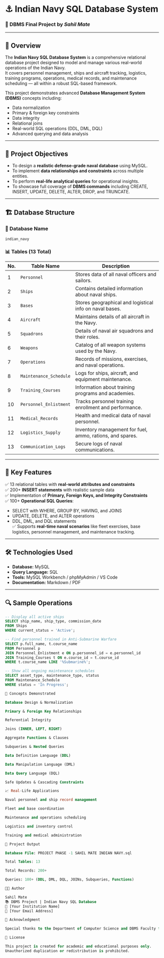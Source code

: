 # ⚓ Indian Navy SQL Database System
### 🚀 DBMS Final Project by *Sahil Mate*

---

## 🧭 Overview
The **Indian Navy SQL Database System** is a comprehensive relational database project designed to model and manage various real-world operations of the Indian Navy.  
It covers personnel management, ships and aircraft tracking, logistics, training programs, operations, medical records, and maintenance scheduling — all within a robust SQL-based framework.

This project demonstrates advanced **Database Management System (DBMS)** concepts including:
- Data normalization
- Primary & foreign key constraints
- Data integrity
- Relational joins
- Real-world SQL operations (DDL, DML, DQL)
- Advanced querying and data analysis

---

## 🧩 Project Objectives
- To design a **realistic defense-grade naval database** using MySQL.
- To implement **data relationships and constraints** across multiple entities.
- To perform **real-life analytical queries** for operational insights.
- To showcase full coverage of **DBMS commands** including CREATE, INSERT, UPDATE, DELETE, ALTER, DROP, and TRUNCATE.

---

## 🏗️ Database Structure

### 📘 Database Name
`indian_navy`

### 📊 Tables (13 Total)
| No. | Table Name | Description |
|-----|-------------|-------------|
| 1 | `Personnel` | Stores data of all naval officers and sailors. |
| 2 | `Ships` | Contains detailed information about naval ships. |
| 3 | `Bases` | Stores geographical and logistical info on naval bases. |
| 4 | `Aircraft` | Maintains details of all aircraft in the Navy. |
| 5 | `Squadrons` | Details of naval air squadrons and their roles. |
| 6 | `Weapons` | Catalog of all weapon systems used by the Navy. |
| 7 | `Operations` | Records of missions, exercises, and naval operations. |
| 8 | `Maintenance_Schedule` | Logs for ships, aircraft, and equipment maintenance. |
| 9 | `Training_Courses` | Information about training programs and academies. |
| 10 | `Personnel_Enlistment` | Tracks personnel training enrollment and performance. |
| 11 | `Medical_Records` | Health and medical data of naval personnel. |
| 12 | `Logistics_Supply` | Inventory management for fuel, ammo, rations, and spares. |
| 13 | `Communication_Logs` | Secure logs of naval communications. |

---

## 🧱 Key Features
✅ 13 relational tables with **real-world attributes and constraints**  
✅ 200+ **INSERT statements** with realistic sample data  
✅ Implementation of **Primary, Foreign Keys, and Integrity Constraints**  
✅ 100+ **Operational SQL Queries**:
- SELECT with WHERE, GROUP BY, HAVING, and JOINS  
- UPDATE, DELETE, and ALTER operations  
- DDL, DML, and DQL statements  
✅ Supports **real-time naval scenarios** like fleet exercises, base logistics, personnel management, and maintenance tracking.  

---

## 🛠️ Technologies Used
- **Database:** MySQL  
- **Query Language:** SQL  
- **Tools:** MySQL Workbench / phpMyAdmin / VS Code  
- **Documentation:** Markdown / PDF  

---

## 🔍 Sample Operations
```sql
-- Display all active ships
SELECT ship_name, ship_type, commission_date
FROM Ships
WHERE current_status = 'Active';

-- Find personnel trained in Anti-Submarine Warfare
SELECT p.full_name, t.course_name
FROM Personnel p
JOIN Personnel_Enlistment e ON p.personnel_id = e.personnel_id
JOIN Training_Courses t ON e.course_id = t.course_id
WHERE t.course_name LIKE '%Submarine%';

-- Show all ongoing maintenance schedules
SELECT asset_type, maintenance_type, status
FROM Maintenance_Schedule
WHERE status = 'In Progress';

🧠 Concepts Demonstrated

Database Design & Normalization

Primary & Foreign Key Relationships

Referential Integrity

Joins (INNER, LEFT, RIGHT)

Aggregate Functions & Clauses

Subqueries & Nested Queries

Data Definition Language (DDL)

Data Manipulation Language (DML)

Data Query Language (DQL)

Safe Updates & Cascading Constraints

📈 Real-Life Applications

Naval personnel and ship record management

Fleet and base coordination

Maintenance and operations scheduling

Logistics and inventory control

Training and medical administration

🏁 Project Output

Database File: PROJECT PHASE -1 SAHIL MATE INDIAN NAVY.sql

Total Tables: 13

Total Records: 200+

Queries: 100+ (DDL, DML, DQL, JOINs, Subqueries, Functions)

👨‍💻 Author

Sahil Mate
📚 DBMS Project | Indian Navy SQL Database
🏫 [Your Institution Name]
📧 [Your Email Address]

🏅 Acknowledgment

Special thanks to the Department of Computer Science and DBMS Faculty for guidance in developing this real-world SQL implementation.

📎 License

This project is created for academic and educational purposes only.
Unauthorized duplication or redistribution is prohibited.
